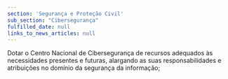 ```yaml
---
section: 'Segurança e Proteção Civil'
sub_section: "Cibersegurança"
fulfilled_date: null
links_to_news_articles: null
---
```


Dotar o Centro Nacional de Cibersegurança de recursos adequados às necessidades presentes e futuras, alargando as suas responsabilidades e atribuições no domínio da segurança da informação;